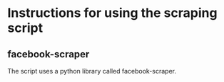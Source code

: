 # Instructions for using the scraping script

## facebook-scraper

The script uses a python library called facebook-scraper.


